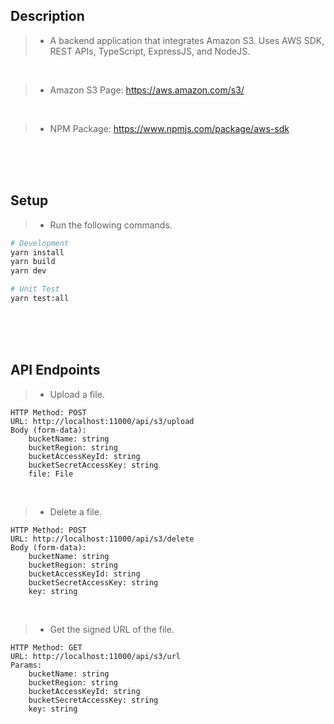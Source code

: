 ## Description

> - A backend application that integrates Amazon S3. Uses AWS SDK, REST APIs, TypeScript, ExpressJS, and NodeJS.

<br />

> - Amazon S3 Page: https://aws.amazon.com/s3/

<br />

> - NPM Package: https://www.npmjs.com/package/aws-sdk

<br />
<br />
<br />



## Setup

> - Run the following commands.

```bash
# Development
yarn install
yarn build
yarn dev

# Unit Test
yarn test:all
```

<br />
<br />
<br />

## API Endpoints

> - Upload a file.

```plaintext
HTTP Method: POST
URL: http://localhost:11000/api/s3/upload
Body (form-data):
    bucketName: string
    bucketRegion: string
    bucketAccessKeyId: string
    bucketSecretAccessKey: string
    file: File
```

<br />

> - Delete a file.

```plaintext
HTTP Method: POST
URL: http://localhost:11000/api/s3/delete
Body (form-data):
    bucketName: string
    bucketRegion: string
    bucketAccessKeyId: string
    bucketSecretAccessKey: string
    key: string
```

<br />

> - Get the signed URL of the file.

```plaintext
HTTP Method: GET
URL: http://localhost:11000/api/s3/url
Params:
    bucketName: string
    bucketRegion: string
    bucketAccessKeyId: string
    bucketSecretAccessKey: string
    key: string
```
